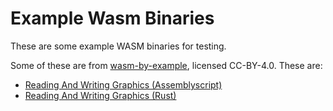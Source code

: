 # Example Wasm Binaries

These are some example WASM binaries for testing.

Some of these are from [wasm-by-example](https://github.com/torch2424/wasm-by-example), 
licensed CC-BY-4.0. These are:
- [Reading And Writing Graphics (Assemblyscript)](https://github.com/torch2424/wasm-by-example/tree/master/examples/reading-and-writing-graphics/demo/assemblyscript)
- [Reading And Writing Graphics (Rust)](https://github.com/torch2424/wasm-by-example/tree/master/examples/reading-and-writing-graphics/demo/rust)
